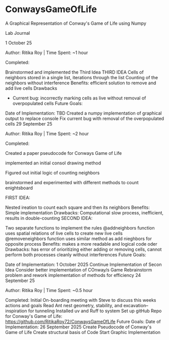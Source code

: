 # ConwaysGameOfLife
A Graphical Representation of Conway's Game of Life using Numpy


Lab Journal

1 October 25

Author: Ritika Roy | Time Spent: ~1 hour

Completed:

Brainstormed and implemented the Third Idea
THIRD IDEA
Cells of neighbors stored in a single list, iterations through the list
Counting of the neighbors without interference
Benefits: efficient solution to remove and add live cells
Drawbacks
- Current bug: incorrectly marking cells as live without removal of overpopulated cells
Future Goals:

Date of Implementation: TBD
Created a numpy implementation of graphical output to replace console
Fix current bug with removal of the overpopulated cells
29 September 25

Author: Ritika Roy | Time Spent: ~2 hour

Completed:

Created a paper pseudocode for Conways Game of Life

implemented an initial consol drawing method

Figured out initial logic of counting neighbors

brainstormed and experimented with different methods to count enightsboard

FIRST IDEA:

Nested ireation to count each square and then its neighbors
Benefits: Simple implementation
Drawbacks: Computational slow process, inefficient, results in double-counting
SECOND IDEA:

Two separate functions to implement the rules
@addneighbors function uses spatial relations of live cells to create new live cells
@removeneighbors function uses similar method as add nieghbors for opposite process
Benefits: makes a more readable and logical code oder
Drawbacks: has error of orioritizing either adding or removing cells,
cannot perform both processes cleanly without interferences
Future Goals:

Date of Implementation: 1 October 2025
Continue Implementation of Secon Idea
Consider better implementation of COnway/s Game
Rebrainstorm problem and rework implementation of methods for efficiency
24 September 25

Author: Ritika Roy | Time Spent: ~0.5 hour

Completed:
Initial On-boarding meeting with Steve to discuss this weeks actions and goals
Read Ant nest geometry, stability, and excavation–inspiration for tunneling
Installed uv and Ruff to system
Set up gitHub Repo for Conway's Game of Life: https://github.com/RitikaRoy72/ConwaysGameOfLife
Future Goals:
Date of Implementation: 26 September 2025
Create Pseudocode of Conway's Game of Life
Create structural basis of Code
Start Graphic Implementation
